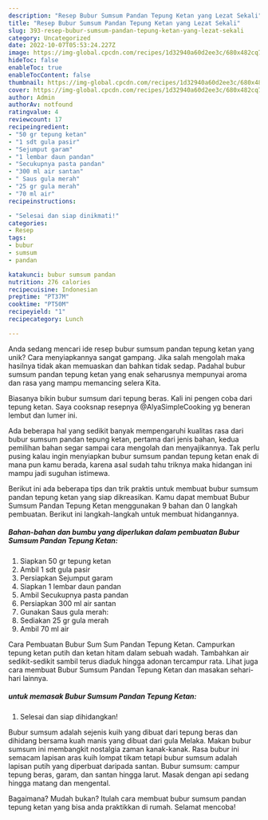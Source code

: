```yaml
---
description: "Resep Bubur Sumsum Pandan Tepung Ketan yang Lezat Sekali"
title: "Resep Bubur Sumsum Pandan Tepung Ketan yang Lezat Sekali"
slug: 393-resep-bubur-sumsum-pandan-tepung-ketan-yang-lezat-sekali
category: Uncategorized
date: 2022-10-07T05:53:24.227Z
image: https://img-global.cpcdn.com/recipes/1d32940a60d2ee3c/680x482cq70/bubur-sumsum-pandan-tepung-ketan-foto-resep-utama.jpg
hideToc: false
enableToc: true
enableTocContent: false
thumbnail: https://img-global.cpcdn.com/recipes/1d32940a60d2ee3c/680x482cq70/bubur-sumsum-pandan-tepung-ketan-foto-resep-utama.jpg
cover: https://img-global.cpcdn.com/recipes/1d32940a60d2ee3c/680x482cq70/bubur-sumsum-pandan-tepung-ketan-foto-resep-utama.jpg
author: Admin
authorAv: notfound
ratingvalue: 4
reviewcount: 17
recipeingredient:
- "50 gr tepung ketan"
- "1 sdt gula pasir"
- "Sejumput garam"
- "1 lembar daun pandan"
- "Secukupnya pasta pandan"
- "300 ml air santan"
- " Saus gula merah"
- "25 gr gula merah"
- "70 ml air"
recipeinstructions:

- "Selesai dan siap dinikmati!"
categories:
- Resep
tags:
- bubur
- sumsum
- pandan

katakunci: bubur sumsum pandan 
nutrition: 276 calories
recipecuisine: Indonesian
preptime: "PT37M"
cooktime: "PT50M"
recipeyield: "1"
recipecategory: Lunch

---
```





Anda sedang mencari ide resep bubur sumsum pandan tepung ketan yang unik? Cara menyiapkannya sangat gampang. Jika salah mengolah maka hasilnya tidak akan memuaskan dan bahkan tidak sedap. Padahal bubur sumsum pandan tepung ketan yang enak seharusnya mempunyai aroma dan rasa yang mampu memancing selera Kita.





Biasanya bikin bubur sumsum dari tepung beras. Kali ini pengen coba dari tepung ketan. Saya cooksnap resepnya @AlyaSimpleCooking yg beneran lembut dan lumer ini.

Ada beberapa hal yang sedikit banyak mempengaruhi kualitas rasa dari bubur sumsum pandan tepung ketan, pertama dari jenis bahan, kedua pemilihan bahan segar sampai cara mengolah dan menyajikannya. Tak perlu pusing kalau ingin menyiapkan bubur sumsum pandan tepung ketan enak di mana pun kamu berada, karena asal sudah tahu triknya maka hidangan ini mampu jadi suguhan istimewa.






Berikut ini ada beberapa tips dan trik praktis untuk membuat bubur sumsum pandan tepung ketan yang siap dikreasikan. Kamu dapat membuat Bubur Sumsum Pandan Tepung Ketan menggunakan 9 bahan dan 0 langkah pembuatan. Berikut ini langkah-langkah untuk membuat hidangannya.

<!--inarticleads1-->

##### Bahan-bahan dan bumbu yang diperlukan dalam pembuatan Bubur Sumsum Pandan Tepung Ketan:

1. Siapkan 50 gr tepung ketan
1. Ambil 1 sdt gula pasir
1. Persiapkan Sejumput garam
1. Siapkan 1 lembar daun pandan
1. Ambil Secukupnya pasta pandan
1. Persiapkan 300 ml air santan
1. Gunakan  Saus gula merah:
1. Sediakan 25 gr gula merah
1. Ambil 70 ml air


Cara Pembuatan Bubur Sum Sum Pandan Tepung Ketan. Campurkan tepung ketan putih dan ketan hitam dalam sebuah wadah. Tambahkan air sedikit-sedikit sambil terus diaduk hingga adonan tercampur rata. Lihat juga cara membuat Bubur Sumsum Pandan Tepung Ketan dan masakan sehari-hari lainnya. 

<!--inarticleads2-->

#####  untuk memasak Bubur Sumsum Pandan Tepung Ketan:


1. Selesai dan siap dihidangkan!

Bubur sumsum adalah sejenis kuih yang dibuat dari tepung beras dan dihidang bersama kuah manis yang dibuat dari gula Melaka. Makan bubur sumsum ini membangkit nostalgia zaman kanak-kanak. Rasa bubur ini semacam lapisan aras kuih lompat tikam tetapi bubur sumsum adalah lapisan putih yang diperbuat daripada santan. Bubur sumsum: campur tepung beras, garam, dan santan hingga larut. Masak dengan api sedang hingga matang dan mengental. 

Bagaimana? Mudah bukan? Itulah cara membuat bubur sumsum pandan tepung ketan yang bisa anda praktikkan di rumah. Selamat mencoba!
